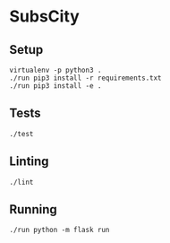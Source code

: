 # SubsCity

## Setup

```
virtualenv -p python3 .
./run pip3 install -r requirements.txt
./run pip3 install -e .
```

## Tests

```
./test
```

## Linting

```
./lint
```

## Running

```
./run python -m flask run
```

